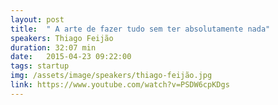 ```yaml
---
layout: post
title:  " A arte de fazer tudo sem ter absolutamente nada"
speakers: Thiago Feijão
duration: 32:07 min
date:   2015-04-23 09:22:00
tags: startup
img: /assets/image/speakers/thiago-feijão.jpg
link: https://www.youtube.com/watch?v=PSDW6cpKDgs
---
```

